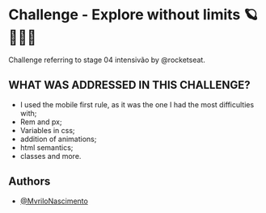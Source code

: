 
# Challenge - Explore without limits 🪐👨‍🚀🚀

Challenge referring to stage 04 intensivão by @rocketseat.







## WHAT WAS ADDRESSED IN THIS CHALLENGE?


- I used the mobile first rule, as it was the one I had the most difficulties with;
- Rem and px;
- Variables in css;
- addition of animations;
- html semantics;
- classes and more.


## Authors

- [@MvriloNascimento](https://www.github.com/MvriloNascimento)

